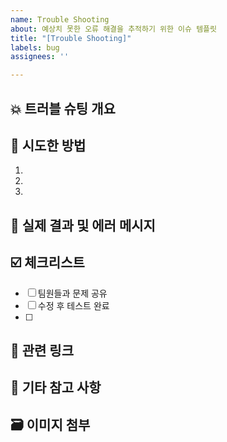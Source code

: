 ```yaml
---
name: Trouble Shooting
about: 예상치 못한 오류 해결을 추적하기 위한 이슈 템플릿
title: "[Trouble Shooting]"
labels: bug
assignees: ''

---
```


## 💥 트러블 슈팅 개요
<!-- 어떤 문제가 발생했는지 설명해주세요 -->


## 🧐 시도한 방법
<!-- 문제 해결을 위해 시도해본 방법을 작성해주세요 -->
1. 
2. 
3. 

## 🚨 실제 결과 및 에러 메시지
<!-- 시도한 방법에 대한 실제 결과와 발생한 에러 메시지를 작성해주세요 -->


## ☑️ 체크리스트
- [ ] 팀원들과 문제 공유
- [ ] 수정 후 테스트 완료
- [ ] 

## 🔗 관련 링크
<!-- 참고한 문서 또는 외부 링크 등을 공유해주세요 -->


## 💬 기타 참고 사항
<!-- 팀원들과 공유해야 하거나 문제 해결에 도움이 될 만한 추가 정보를 작성해주세요 -->


## 🗃 이미지 첨부
<!-- 문제 상황을 보여주는 스크린샷 등을 첨부해주세요 -->
